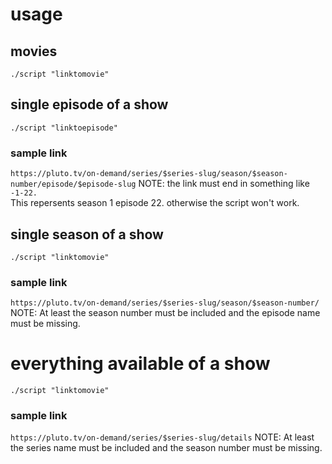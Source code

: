 # usage

## movies
`./script "linktomovie"`

## single episode of a show
`./script "linktoepisode"`
### sample link
`https://pluto.tv/on-demand/series/$series-slug/season/$season-number/episode/$episode-slug`
NOTE: the link must end in something like `-1-22.`  
This repersents season 1 episode 22. otherwise the script won't work.

## single season of a show
`./script "linktomovie"`
### sample link
`https://pluto.tv/on-demand/series/$series-slug/season/$season-number/`
NOTE: At least the season number must be included and the episode name must be missing.

# everything available of a show
`./script "linktomovie"`
### sample link
`https://pluto.tv/on-demand/series/$series-slug/details`
NOTE: At least the series name must be included and the season number must be missing.

